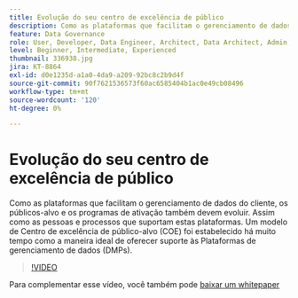 ```yaml
---
title: Evolução do seu centro de excelência de público
description: Como as plataformas que facilitam o gerenciamento de dados do cliente, os públicos-alvo e os programas de ativação também devem evoluir. Assim como as pessoas e processos que suportam estas plataformas. Um modelo de Centro de excelência de público-alvo (COE) foi estabelecido há muito tempo como a maneira ideal de oferecer suporte às Plataformas de gerenciamento de dados (DMPs).
feature: Data Governance
role: User, Developer, Data Engineer, Architect, Data Architect, Admin, Leader
level: Beginner, Intermediate, Experienced
thumbnail: 336938.jpg
jira: KT-8864
exl-id: d0e1235d-a1a0-4da9-a209-92bc8c2b9d4f
source-git-commit: 90f7621536573f60ac6585404b1ac0e49cb08496
workflow-type: tm+mt
source-wordcount: '120'
ht-degree: 0%

---
```


# Evolução do seu centro de excelência de público

Como as plataformas que facilitam o gerenciamento de dados do cliente, os públicos-alvo e os programas de ativação também devem evoluir. Assim como as pessoas e processos que suportam estas plataformas. Um modelo de Centro de excelência de público-alvo (COE) foi estabelecido há muito tempo como a maneira ideal de oferecer suporte às Plataformas de gerenciamento de dados (DMPs).

>[!VIDEO](https://video.tv.adobe.com/v/336938/?quality=12&learn=on)

Para complementar esse vídeo, você também pode [baixar um whitepaper](assets/whitepaper-evolving-the-audience-center-of-excellence.pdf)
